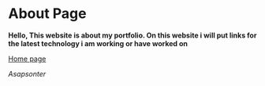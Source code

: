 # About Page
**Hello, This website is about my portfolio. On this website i will put links for the latest technology i am working
or have worked on**

[Home page](index.html)












*Asapsonter*
